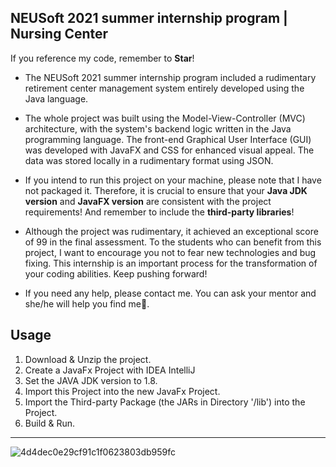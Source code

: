 ## NEUSoft 2021 summer internship program | Nursing Center
If you reference my code, remember to **Star**!
- The NEUSoft 2021 summer internship program included a rudimentary retirement center management system entirely developed using the Java language.

- The whole project was built using the Model-View-Controller (MVC) architecture, with the system's backend logic written in the Java programming language. The front-end Graphical User Interface (GUI) was developed with JavaFX and CSS for enhanced visual appeal. The data was stored locally in a rudimentary format using JSON.

- If you intend to run this project on your machine, please note that I have not packaged it. Therefore, it is crucial to ensure that your **Java JDK version** and **JavaFX version** are consistent with the project requirements! And remember to include the **third-party libraries**!

- Although the project was rudimentary, it achieved an exceptional score of 99 in the final assessment. To the students who can benefit from this project, I want to encourage you not to fear new technologies and bug fixing. This internship is an important process for the transformation of your coding abilities. Keep pushing forward!

- If you need any help, please contact me. You can ask your mentor and she/he will help you find me🫡.

## Usage
1. Download & Unzip the project.
2. Create a JavaFx Project with IDEA IntelliJ
3. Set the JAVA JDK version to 1.8.
4. Import this Project into the new JavaFx Project.
5. Import the Third-party Package (the JARs in Directory '/lib') into the Project.
6. Build & Run.

---
![4d4dec0e29cf91c1f0623803db959fc](https://user-images.githubusercontent.com/72896380/229979315-9372a404-4e82-4899-ba08-ba085895df2c.jpg)
